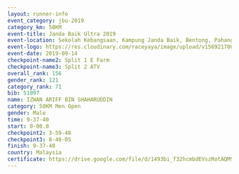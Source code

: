 ```yaml
---
layout: runner-info 
event_category: jbu-2019 
category_km: 50KM 
event-title: Janda Baik Ultra 2019
event-location: Sekolah Kebangsaan, Kampung Janda Baik, Bentong, Pahang, Malaysia 
event-logo: https://res.cloudinary.com/raceyaya/image/upload/v1569217009/logo/janda-baik_vch1pc.jpg 
event-date: 2019-09-14 
checkpoint-name2: Split 1 E Farm 
checkpoint-name3: Split 2 ATV 
overall_rank: 156
gender_rank: 121
category_rank: 71
bib: 51097
name: IZWAN ARIFF BIN SHAHARUDDIN
category: 50KM Men Open
gender: Male
time: 9-37-40
start: 0-00.0
checkpoint2: 3-59-48
checkpoint3: 8-48-05
finish: 9-37-40
country: Malaysia
certificate: https://drive.google.com/file/d/1493bi_f32hcmbdEVszRotAQM9I3oU9Vs/view?usp=sharing
---
```

